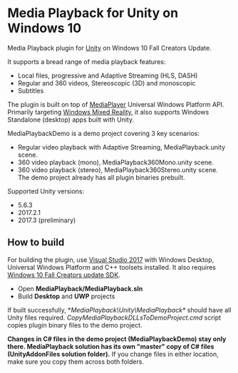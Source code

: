  # Media Playback for Unity on Windows 10

Media Playback plugin for [Unity](https://unity3d.com/) on Windows 10 Fall Creators Update. 

It supports a bread range of media playback features: 
* Local files, progressive and Adaptive Streaming (HLS, DASH) 
* Regular and 360 videos, Stereoscopic (3D) and monoscopic  
* Subtitles 

The plugin is built on top of [MediaPlayer](https://docs.microsoft.com/en-us/windows/uwp/audio-video-camera/play-audio-and-video-with-mediaplayer) Universal Windows Platform API. 
Primarily targeting [Windows Mixed Reality](https://developer.microsoft.com/en-us/windows/mixed-reality/mixed_reality), it also supports Windows Standalone (desktop) apps built with Unity. 
  

MediaPlaybackDemo is a demo project covering 3 key scenarios: 
* Regular video playback with Adaptive Streaming, MediaPlayback.unity scene.  
* 360 video playback (mono), MediaPlayback360Mono.unity scene. 
* 360 video playback (stereo), MediaPlayback360Stereo.unity scene.  
The demo project already has all plugin binaries prebuilt.  

Supported Unity versions: 
* 5.6.3 
* 2017.2.1 
* 2017.3 (preliminary) 

## How to build
For building the plugin, use [Visual Studio 2017](https://www.visualstudio.com/downloads/) with Windows Desktop, Universal Windows Platform and C++ toolsets installed. It also requires [Windows 10 Fall Creators update SDK](https://developer.microsoft.com/en-US/windows/downloads/windows-10-sdk).

* Open **MediaPlayback/MediaPlayback.sln** 
* Build **Desktop** and **UWP** projects 

If built successfully, **MediaPlayback\Unity\MediaPlayback\** should have all Unity files required. *CopyMediaPlaybackDLLsToDemoProject.cmd* script copies plugin binary files to the demo project.

**Changes in C# files in the demo project (MediaPlaybackDemo) stay only there. MediaPlayback solution has its own "master" copy of C# files (UnityAddonFiles solution folder).** 
If you change files in either location, make sure you copy them across both folders. 
